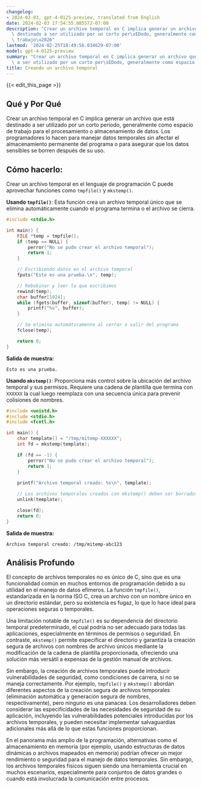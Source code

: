 ```yaml
---
changelog:
- 2024-02-03, gpt-4-0125-preview, translated from English
date: 2024-02-03 17:54:55.885572-07:00
description: "Crear un archivo temporal en C implica generar un archivo que est\xE1\
  \ destinado a ser utilizado por un corto per\xEDodo, generalmente como espacio de\
  \ trabajo\u2026"
lastmod: '2024-02-25T18:49:56.034629-07:00'
model: gpt-4-0125-preview
summary: "Crear un archivo temporal en C implica generar un archivo que est\xE1 destinado\
  \ a ser utilizado por un corto per\xEDodo, generalmente como espacio de trabajo\u2026"
title: Creando un archivo temporal
---
```


{{< edit_this_page >}}

## Qué y Por Qué
Crear un archivo temporal en C implica generar un archivo que está destinado a ser utilizado por un corto período, generalmente como espacio de trabajo para el procesamiento o almacenamiento de datos. Los programadores lo hacen para manejar datos temporales sin afectar el almacenamiento permanente del programa o para asegurar que los datos sensibles se borren después de su uso.

## Cómo hacerlo:
Crear un archivo temporal en el lenguaje de programación C puede aprovechar funciones como `tmpfile()` y `mkstemp()`.

**Usando `tmpfile()`**: Esta función crea un archivo temporal único que se elimina automáticamente cuando el programa termina o el archivo se cierra.

```c
#include <stdio.h>

int main() {
    FILE *temp = tmpfile();
    if (temp == NULL) {
        perror("No se pudo crear el archivo temporal");
        return 1;
    }

    // Escribiendo datos en el archivo temporal
    fputs("Esto es una prueba.\n", temp);

    // Rebobinar y leer lo que escribimos
    rewind(temp);
    char buffer[1024];
    while (fgets(buffer, sizeof(buffer), temp) != NULL) {
        printf("%s", buffer);
    }

    // Se elimina automáticamente al cerrar o salir del programa
    fclose(temp);

    return 0;
}
```
**Salida de muestra:**
```
Esto es una prueba.
```

**Usando `mkstemp()`**: Proporciona más control sobre la ubicación del archivo temporal y sus permisos. Requiere una cadena de plantilla que termina con `XXXXXX` la cual luego reemplaza con una secuencia única para prevenir colisiones de nombres.

```c
#include <unistd.h>
#include <stdio.h>
#include <fcntl.h>

int main() {
    char template[] = "/tmp/mitemp-XXXXXX";
    int fd = mkstemp(template);

    if (fd == -1) {
        perror("No se pudo crear el archivo temporal");
        return 1;
    }
    
    printf("Archivo temporal creado: %s\n", template);

    // Los archivos temporales creados con mkstemp() deben ser borrados manualmente
    unlink(template);

    close(fd);
    return 0;
}
```
**Salida de muestra:**
```
Archivo temporal creado: /tmp/mitemp-abc123
```

## Análisis Profundo
El concepto de archivos temporales no es único de C, sino que es una funcionalidad común en muchos entornos de programación debido a su utilidad en el manejo de datos efímeros. La función `tmpfile()`, estandarizada en la norma ISO C, crea un archivo con un nombre único en un directorio estándar, pero su existencia es fugaz, lo que lo hace ideal para operaciones seguras o temporales.

Una limitación notable de `tmpfile()` es su dependencia del directorio temporal predeterminado, el cual podría no ser adecuado para todas las aplicaciones, especialmente en términos de permisos o seguridad. En contraste, `mkstemp()` permite especificar el directorio y garantiza la creación segura de archivos con nombres de archivo únicos mediante la modificación de la cadena de plantilla proporcionada, ofreciendo una solución más versátil a expensas de la gestión manual de archivos.

Sin embargo, la creación de archivos temporales puede introducir vulnerabilidades de seguridad, como condiciones de carrera, si no se maneja correctamente. Por ejemplo, `tmpfile()` y `mkstemp()` abordan diferentes aspectos de la creación segura de archivos temporales (eliminación automática y generación segura de nombres, respectivamente), pero ninguno es una panacea. Los desarrolladores deben considerar las especificidades de las necesidades de seguridad de su aplicación, incluyendo las vulnerabilidades potenciales introducidas por los archivos temporales, y pueden necesitar implementar salvaguardias adicionales más allá de lo que estas funciones proporcionan.

En el panorama más amplio de la programación, alternativas como el almacenamiento en memoria (por ejemplo, usando estructuras de datos dinámicas o archivos mapeados en memoria) podrían ofrecer un mejor rendimiento o seguridad para el manejo de datos temporales. Sin embargo, los archivos temporales físicos siguen siendo una herramienta crucial en muchos escenarios, especialmente para conjuntos de datos grandes o cuando está involucrada la comunicación entre procesos.
